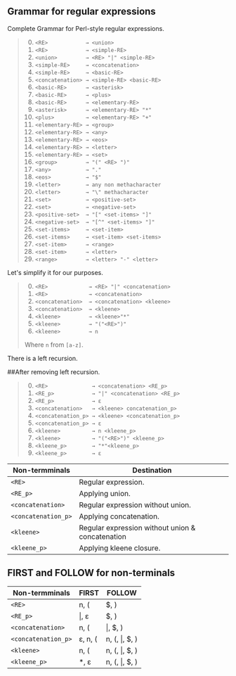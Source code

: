 ## Grammar for regular expressions
Complete Grammar for Perl-style regular expressions.

>0. `<RE>            → <union>`
>0. `<RE>            → <simple-RE>`
>0. `<union>         → <RE> "|" <simple-RE>`
>0. `<simple-RE>     → <concatenation>`
>0. `<simple-RE>     → <basic-RE>`
>0. `<concatenation> → <simple-RE> <basic-RE>`
>0. `<basic-RE>      → <asterisk>`
>0. `<basic-RE>      → <plus>`
>0. `<basic-RE>      → <elementary-RE>`
>0. `<asterisk>      → <elementary-RE> "*"`
>0. `<plus>          → <elementary-RE> "+"`
>0. `<elementary-RE> → <group>`
>0. `<elementary-RE> → <any>`
>0. `<elementary-RE> → <eos>`
>0. `<elementary-RE> → <letter>`
>0. `<elementary-RE> → <set>`
>0. `<group>         → "(" <RE> ")"`
>0. `<any>           → "."`
>0. `<eos>           → "$"`
>0. `<letter>        → any non methacharacter`
>0. `<letter>        → "\" methacharacter`
>0. `<set>           → <positive-set>`
>0. `<set>           → <negative-set>`
>0. `<positive-set>  → "[" <set-items> "]"`
>0. `<negative-set>  → "[^" <set-items> "]"`
>0. `<set-items>     → <set-item>`
>0. `<set-items>     → <set-item> <set-items>`
>0. `<set-item>      → <range>`
>0. `<set-item>      → <letter>`
>0. `<range>         → <letter> "-" <letter>`

Let's simplify it for our purposes.

>0. `<RE>             → <RE> "|" <concatenation>`
>0. `<RE>             → <concatenation>`
>0. `<concatenation>  → <concatenation> <kleene>`
>0. `<concatenation>  → <kleene>`
>0. `<kleene>         → <kleene>"*"`
>0. `<kleene>         → "("<RE>")"`
>0. `<kleene>         → n`
>
>Where `n` from `[a-z]`.

There is a left recursion.

##After removing left recursion.

>0. `<RE>              → <concatenation> <RE_p>`
>0. `<RE_p>            → "|" <concatenation> <RE_p>`
>0. `<RE_p>            → ε`
>0. `<concatenation>   → <kleene> concatenation_p>`
>0. `<concatenation_p> → <kleene> <concatenation_p>`
>0. `<concatenation_p> → ε`
>0. `<kleene>          → n <kleene_p>`
>0. `<kleene>          → "("<RE>")" <kleene_p>`
>0. `<kleene_p>        → "*"<kleene_p>`
>0. `<kleene_p>        → ε`


  Non-termminals    | Destination
--------------------|--------------
`<RE>`              | Regular expression.
`<RE_p>`            | Applying union.
`<concatenation>`   | Regular expression without union.
`<concatenation_p>` | Applying concatenation.
`<kleene>`          | Regular expression without union & concatenation
`<kleene_p>`        | Applying kleene closure.


## FIRST and FOLLOW for non-terminals

   Non-termminals   |     FIRST    |       FOLLOW
--------------------|------------- |--------------------
 `<RE>`             | n, (         | $, )
 `<RE_p>`           | &#124;, ε    | $, )
 `<concatenation>`  | n, (         | &#124;, $, )
 `<concatenation_p>`| ε, n, (      | n, (, &#124;, $, )
 `<kleene>`         | n, (         | n, (, &#124;, $, )
 `<kleene_p>`       | *, ε         | n, (, &#124;, $, )

